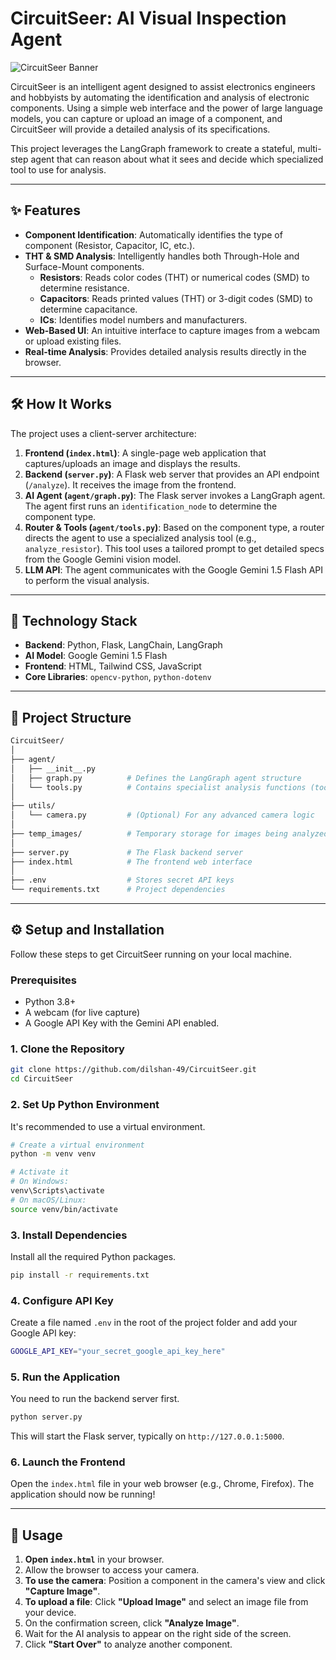 # CircuitSeer: AI Visual Inspection Agent

![CircuitSeer Banner](https://placehold.co/1200x300/020617/7c3aed?text=CircuitSeer&font=inter)

CircuitSeer is an intelligent agent designed to assist electronics engineers and hobbyists by automating the identification and analysis of electronic components. Using a simple web interface and the power of large language models, you can capture or upload an image of a component, and CircuitSeer will provide a detailed analysis of its specifications.

This project leverages the LangGraph framework to create a stateful, multi-step agent that can reason about what it sees and decide which specialized tool to use for analysis.

---

## ✨ Features

- **Component Identification**: Automatically identifies the type of component (Resistor, Capacitor, IC, etc.).
- **THT & SMD Analysis**: Intelligently handles both Through-Hole and Surface-Mount components.
  - **Resistors**: Reads color codes (THT) or numerical codes (SMD) to determine resistance.
  - **Capacitors**: Reads printed values (THT) or 3-digit codes (SMD) to determine capacitance.
  - **ICs**: Identifies model numbers and manufacturers.
- **Web-Based UI**: An intuitive interface to capture images from a webcam or upload existing files.
- **Real-time Analysis**: Provides detailed analysis results directly in the browser.

---

## 🛠️ How It Works

The project uses a client-server architecture:

1. **Frontend (`index.html`)**: A single-page web application that captures/uploads an image and displays the results.
2. **Backend (`server.py`)**: A Flask web server that provides an API endpoint (`/analyze`). It receives the image from the frontend.
3. **AI Agent (`agent/graph.py`)**: The Flask server invokes a LangGraph agent. The agent first runs an `identification_node` to determine the component type.
4. **Router & Tools (`agent/tools.py`)**: Based on the component type, a router directs the agent to use a specialized analysis tool (e.g., `analyze_resistor`). This tool uses a tailored prompt to get detailed specs from the Google Gemini vision model.
5. **LLM API**: The agent communicates with the Google Gemini 1.5 Flash API to perform the visual analysis.

---

## 🚀 Technology Stack

- **Backend**: Python, Flask, LangChain, LangGraph
- **AI Model**: Google Gemini 1.5 Flash
- **Frontend**: HTML, Tailwind CSS, JavaScript
- **Core Libraries**: `opencv-python`, `python-dotenv`

---

## 📂 Project Structure

```bash
CircuitSeer/
│
├── agent/
│   ├── __init__.py
│   ├── graph.py          # Defines the LangGraph agent structure
│   └── tools.py          # Contains specialist analysis functions (tools)
│
├── utils/
│   └── camera.py         # (Optional) For any advanced camera logic
│
├── temp_images/          # Temporary storage for images being analyzed
│
├── server.py             # The Flask backend server
├── index.html            # The frontend web interface
│
├── .env                  # Stores secret API keys
└── requirements.txt      # Project dependencies
```

---

## ⚙️ Setup and Installation

Follow these steps to get CircuitSeer running on your local machine.

### Prerequisites

- Python 3.8+
- A webcam (for live capture)
- A Google API Key with the Gemini API enabled.

### 1. Clone the Repository

```bash
git clone https://github.com/dilshan-49/CircuitSeer.git
cd CircuitSeer
```

### 2. Set Up Python Environment

It's recommended to use a virtual environment.

```bash
# Create a virtual environment
python -m venv venv

# Activate it
# On Windows:
venv\Scripts\activate
# On macOS/Linux:
source venv/bin/activate
```

### 3. Install Dependencies

Install all the required Python packages.

```bash
pip install -r requirements.txt
```

### 4. Configure API Key

Create a file named `.env` in the root of the project folder and add your Google API key:

```bash
GOOGLE_API_KEY="your_secret_google_api_key_here"
```

### 5. Run the Application

You need to run the backend server first.

```bash
python server.py
```

This will start the Flask server, typically on `http://127.0.0.1:5000`.

### 6. Launch the Frontend

Open the `index.html` file in your web browser (e.g., Chrome, Firefox). The application should now be running!

---

## 📖 Usage

1. **Open `index.html`** in your browser.
2. Allow the browser to access your camera.
3. **To use the camera**: Position a component in the camera's view and click **"Capture Image"**.
4. **To upload a file**: Click **"Upload Image"** and select an image file from your device.
5. On the confirmation screen, click **"Analyze Image"**.
6. Wait for the AI analysis to appear on the right side of the screen.
7. Click **"Start Over"** to analyze another component.
